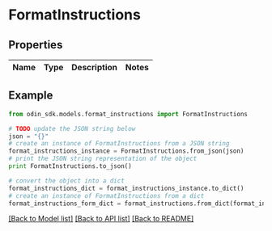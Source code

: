 # FormatInstructions


## Properties

Name | Type | Description | Notes
------------ | ------------- | ------------- | -------------

## Example

```python
from odin_sdk.models.format_instructions import FormatInstructions

# TODO update the JSON string below
json = "{}"
# create an instance of FormatInstructions from a JSON string
format_instructions_instance = FormatInstructions.from_json(json)
# print the JSON string representation of the object
print FormatInstructions.to_json()

# convert the object into a dict
format_instructions_dict = format_instructions_instance.to_dict()
# create an instance of FormatInstructions from a dict
format_instructions_form_dict = format_instructions.from_dict(format_instructions_dict)
```
[[Back to Model list]](../README.md#documentation-for-models) [[Back to API list]](../README.md#documentation-for-api-endpoints) [[Back to README]](../README.md)


